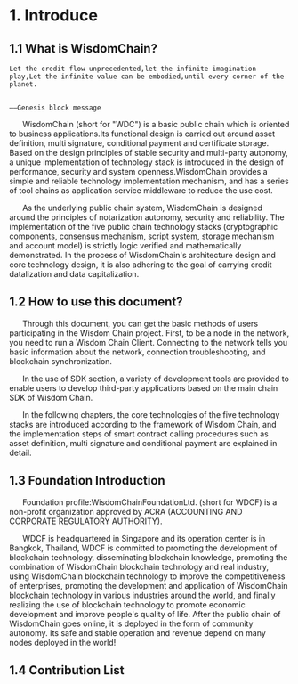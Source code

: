 # 1. Introduce
## 1.1 What is WisdomChain?
```
Let the credit flow unprecedented,let the infinite imagination play,Let the infinite value can be embodied,until every corner of the planet.

                                                                                                                     ——Genesis block message
```
&#160;&#160;&#160;&#160;&#160;&#160;WisdomChain (short for "WDC") is a basic public chain which is oriented to business applications.Its functional design is carried out around asset definition, multi signature, conditional payment and certificate storage. Based on the design principles of stable security and multi-party autonomy, a unique implementation of technology stack is introduced in the design of performance, security and system openness.WisdomChain provides a simple and reliable technology implementation mechanism, and has a series of tool chains as application service middleware to reduce the use cost.

&#160;&#160;&#160;&#160;&#160;&#160;As the underlying public chain system, WisdomChain is designed around the principles of notarization autonomy, security and reliability. The implementation of the five public chain technology stacks (cryptographic components, consensus mechanism, script system, storage mechanism and account model) is strictly logic verified and mathematically demonstrated. In the process of WisdomChain's architecture design and core technology design, it is also adhering to the goal of carrying credit datalization and data capitalization.

## 1.2 How to use this document?
&#160;&#160;&#160;&#160;&#160;&#160;Through this document, you can get the basic methods of users participating in the Wisdom Chain project. First, to be a node in the network, you need to run a Wisdom Chain Client. Connecting to the network tells you basic information about the network, connection troubleshooting, and blockchain synchronization.

&#160;&#160;&#160;&#160;&#160;&#160;In the use of SDK section, a variety of development tools are provided to enable users to develop third-party applications based on the main chain SDK of Wisdom Chain. 

&#160;&#160;&#160;&#160;&#160;&#160;In the following chapters, the core technologies of the five technology stacks are introduced according to the framework of Wisdom Chain, and the implementation steps of smart contract calling procedures such as asset definition, multi signature and conditional payment are explained in detail.

##  1.3 Foundation Introduction
&#160;&#160;&#160;&#160;&#160;&#160;Foundation profile:WisdomChainFoundationLtd. (short for WDCF) is a non-profit organization approved by ACRA (ACCOUNTING AND CORPORATE REGULATORY AUTHORITY).

&#160;&#160;&#160;&#160;&#160;&#160;WDCF is headquartered in Singapore and its operation center is in Bangkok, Thailand, WDCF is committed to promoting the development of blockchain technology, disseminating blockchain knowledge, promoting the combination of WisdomChain blockchain technology and real industry, using WisdomChain blockchain technology to improve the competitiveness of enterprises, promoting the development and application of WisdomChain blockchain technology in various industries around the world, and finally realizing the use of blockchain technology to promote economic development and improve people's quality of life. After the public chain of WisdomChain goes online, it is deployed in the form of community autonomy. Its safe and stable operation and revenue depend on many nodes deployed in the world!

## 1.4 Contribution List